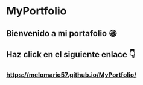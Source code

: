 # MyPortfolio

## Bienvenido a mi portafolio :grinning:

## Haz click en el siguiente enlace :point_down:

### https://melomario57.github.io/MyPortfolio/
